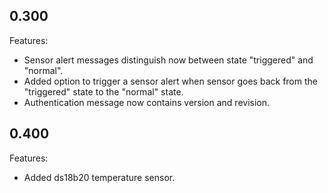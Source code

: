 ## 0.300

Features:

* Sensor alert messages distinguish now between state "triggered" and "normal".
* Added option to trigger a sensor alert when sensor goes back from the "triggered" state to the "normal" state.
* Authentication message now contains version and revision.


## 0.400

Features:

* Added ds18b20 temperature sensor.
